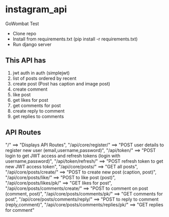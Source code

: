 # instagram_api
GoWombat Test

- Clone repo
- Install from requirements.txt (pip install -r requirements.txt)
- Run django server 

## This API has
1. jwt auth in auth (simplejwt)
2. list of posts ordered by recent
3. create post (Post has caption and image post)
4. create comment 
5. like post 
6. get likes for post 
7. get comments for post
8. create reply to comment
9. get replies to comments

## API Routes
"/" ==> "Displays API Routes",
"/api/core/register/" ==> "POST user details to register new user (email,username,password)",
"/api/token/" ==> "POST login to get JWT access and refresh tokens (login with username,password)",
"/api/token/refresh/" ==> "POST refresh token to get new JWT access token",
"/api/core/posts/" ==> "GET all posts",
"/api/core/posts/create/" ==> "POST to create new post (caption, post<image>)",
"/api/core/posts/like/" ==> "POST to like post (post<pk>)",
"/api/core/posts/likes/pk/" ==> "GET likes for post",
"/api/core/posts/comments/create/" ==> "POST to comment on post (comment, post<pk>)",
"/api/core/posts/comments/pk/" ==> "GET comments for post",
"/api/core/posts/comments/reply/" ==> "POST to reply to comment (reply,comment<pk>)",
"/api/core/posts/comments/replies/pk/" ==> "GET replies for comment"